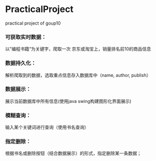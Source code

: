 # PracticalProject
practical project of goup10

### 可获取实时数据：

 以”编程书籍“为关键字，爬取一次 京东或淘宝上，销量排名前10的商品信息

### 数据持久化：

 解析爬取到的数据，选取重点信息存入数据库中（name, author, publish）

### 数据展示：

 展示当前数据库中所有信息(使用java swing构建图形化界面展示)

### 模糊查询：

 输入某个关键词进行查询（使用书名查询）

### 指定删除：

 根据书名或删除按钮（结合数据展示）的形式，指定删除某一条数据；

 
